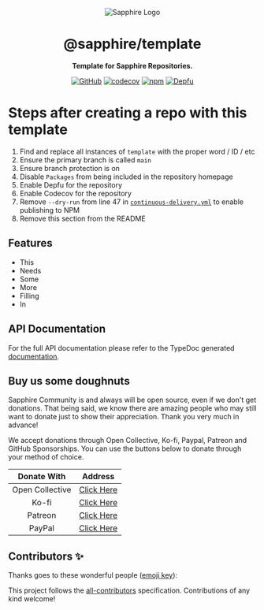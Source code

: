 <div align="center">

![Sapphire Logo](https://cdn.skyra.pw/gh-assets/sapphire-banner.png)

# @sapphire/template

**Template for Sapphire Repositories.**

[![GitHub](https://img.shields.io/github/license/sapphiredev/template)](https://github.com/sapphiredev/template/blob/main/LICENSE.md)
[![codecov](https://codecov.io/gh/sapphiredev/sapphire-template/branch/main/graph/badge.svg?token=0MSAyoZNxz)](https://codecov.io/gh/sapphiredev/sapphire-template)
[![npm](https://img.shields.io/npm/v/@sapphire/template?color=crimson&logo=npm&style=flat-square)](https://www.npmjs.com/package/@sapphire/template)
[![Depfu](https://badges.depfu.com/badges/template/count.svg)](https://depfu.com/github/sapphiredev/e?project_id=template)

</div>

# Steps after creating a repo with this template

1. Find and replace all instances of `template` with the proper word / ID / etc
2. Ensure the primary branch is called `main`
3. Ensure branch protection is on
4. Disable `Packages` from being included in the repository homepage
5. Enable Depfu for the repository
6. Enable Codecov for the repository
7. Remove `--dry-run` from line 47 in [`continuous-delivery.yml`](.github/workflows/continuous-delivery.yml) to enable publishing to NPM
8. Remove this section from the README

## Features

-   This
-   Needs
-   Some
-   More
-   Filling
-   In

## API Documentation

For the full API documentation please refer to the TypeDoc generated [documentation](https://sapphiredev.github.io/template).

## Buy us some doughnuts

Sapphire Community is and always will be open source, even if we don't get donations. That being said, we know there are amazing people who may still want to donate just to show their appreciation. Thank you very much in advance!

We accept donations through Open Collective, Ko-fi, Paypal, Patreon and GitHub Sponsorships. You can use the buttons below to donate through your method of choice.

|   Donate With   |                       Address                       |
| :-------------: | :-------------------------------------------------: |
| Open Collective | [Click Here](https://sapphirejs.dev/opencollective) |
|      Ko-fi      |      [Click Here](https://sapphirejs.dev/kofi)      |
|     Patreon     |    [Click Here](https://sapphirejs.dev/patreon)     |
|     PayPal      |     [Click Here](https://sapphirejs.dev/paypal)     |

## Contributors ✨

Thanks goes to these wonderful people ([emoji key](https://allcontributors.org/docs/en/emoji-key)):

<!-- ALL-CONTRIBUTORS-LIST:START - Do not remove or modify this section -->
<!-- prettier-ignore-start -->
<!-- markdownlint-disable -->
<!-- markdownlint-enable -->
<!-- prettier-ignore-end -->

<!-- ALL-CONTRIBUTORS-LIST:END -->

This project follows the [all-contributors](https://github.com/all-contributors/all-contributors) specification. Contributions of any kind welcome!
